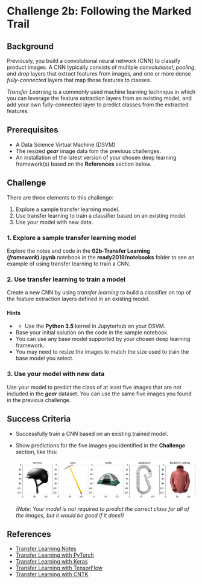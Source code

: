# Challenge 2b:  Following the Marked Trail

## Background

Previously, you build a convolutional neural network (CNN) to classify product images. A CNN typically consists of multiple *convolutional*, *pooling*, and *drop* layers that extract features from images, and one or more dense *fully-connected* layers that map those features to classes.

*Transfer Learning* is a commonly used machine learning technique in which you can leverage the feature extraction layers from an existing model, and add your own fully-connected layer to predict classes from the extracted features.

## Prerequisites

* A Data Science Virtual Machine (DSVM)
* The resized  ***gear*** image data fom the previous challenges.
* An installation of the latest version of your chosen deep learning framework(s) based on the **References** section below.

## Challenge

There are three elements to this challenge:

1. Explore a sample transfer learning model.
2. Use transfer learning to train a classifier based on an existing model.
3. Use your model with new data.

### 1. Explore a sample transfer learning model

Explore the notes and code in the **02b-Transfer Learning (*framework*).ipynb** notebook in the **ready2019/notebooks** folder to see an example of using transfer learning to train a CNN.

### 2. Use transfer learning to train a model

Create a new CNN by using *transfer learning* to build a classifier on top of the feature extraction layers defined in an existing model.

#### Hints

* - Use the **Python 3.5** kernel in Jupyterhub on your DSVM.
* Base your initial solution on the code in the sample notebook.
* You can use any base model supported by your chosen deep learning framework.
* You may need to resize the images to match the size used to train the base model you select.

### 3. Use your model with new data

Use your model to predict the class of at least five images that are not included in the ***gear*** dataset. You can use the same five images you found in the previous challenge.

## Success Criteria

* Successfully train a CNN based on an existing trained model.
* Show predictions for the five images you identified in the **Challenge** section, like this:

  ![Gear predictions](images/predicted_images.png)

  *(Note: Your model is not required to predict the correct class for all of the images, but it would be good if it does!)*

## References

* <a href="http://cs231n.github.io/transfer-learning/" target="_blank">Transfer Learning Notes</a>
* <a href="https://pytorch.org/tutorials/beginner/transfer_learning_tutorial.html" target="_blank">Transfer Learning with PyTorch</a>
* <a href="https://blog.keras.io/building-powerful-image-classification-models-using-very-little-data.html" target="_blank">Transfer Learning with Keras</a>
* <a href="https://www.tensorflow.org/hub/tutorials/image_retraining" target="_blank">Transfer Learning with TensorFlow</a>
* <a href="https://cntk.ai/pythondocs/CNTK_301_Image_Recognition_with_Deep_Transfer_Learning.html" target="_blank">Transfer Learning with CNTK</a>